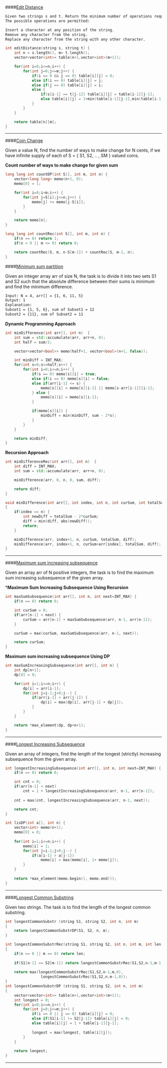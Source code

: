 ####[Edit Distance ](https://practice.geeksforgeeks.org/problems/edit-distance3702/1)

```sh
Given two strings s and t. Return the minimum number of operations required to convert s to t.
The possible operations are permitted:

Insert a character at any position of the string.
Remove any character from the string.
Replace any character from the string with any other character.
```

```cpp
int editDistance(string s, string t) {
    int n = s.length(), m= t.length();
    vector<vector<int>> table(n+1,vector<int>(m+1));

    for(int i=0;i<=n;i++) {
        for(int j=0;j<=m;j++) {
            if(i == 0 && j == 0) table[i][j] = 0;
            else if(i == 0) table[i][j] = j;
            else if(j == 0) table[i][j] = i;
            else {
                if(s[i-1] == t[j-1]) table[i][j] = table[i-1][j-1];
                else table[i][j] = 1+min(table[i-1][j-1],min(table[i-1][j],table[i][j-1]));
            }
        }
    }

    return table[n][m];
}
```

---

####[Coin Change](https://practice.geeksforgeeks.org/problems/coin-change2448/1)

Given a value N, find the number of ways to make change for N cents, if we have infinite supply of each of S = { S1, S2, .. , SM } valued coins.

**Count number of ways to make change for given sum**

```cpp
long long int countDP(int S[], int m, int n) {
    vector<long long> memo(n+1, 0);
    memo[0] = 1;

    for(int i=0;i<m;i++) {
        for(int j=S[i];j<=n;j++) {
            memo[j] += memo[j-S[i]];
        }
    }

    return memo[n];
}

long long int countRec(int S[], int m, int n) {
    if(n == 0) return 1;
    if(n < 0 || m <= 0) return 0;

    return countRec(S, m, n-S[m-1]) + countRec(S, m-1, n);
}
```

####[Minimum sum partition ](https://practice.geeksforgeeks.org/problems/minimum-sum-partition3317/1)

Given an integer array arr of size N, the task is to divide it into two sets S1 and S2 such that the absolute difference between their sums is minimum and find the minimum difference.

```sh
Input: N = 4, arr[] = {1, 6, 11, 5}
Output: 1
Explanation:
Subset1 = {1, 5, 6}, sum of Subset1 = 12
Subset2 = {11}, sum of Subset2 = 11
```

**Dynamic Programming Approach**
```cpp
int minDifference(int arr[], int n)  {
    int sum = std::accumulate(arr, arr+n, 0);
    int half = sum/2;

    vector<vector<bool>> memo(half+1, vector<bool>(n+1, false));

    int minDiff = INT_MAX;
    for(int s=0;s<=half;s++) {
        for(int i=0;i<=n;i++) {
            if(s == 0) memo[s][i] = true;
            else if(i == 0) memo[s][i] = false;
            else if(arr[i-1] <= s) {
                memo[s][i] = memo[s][i-1] || memo[s-arr[i-1]][i-1];
            } else {
                memo[s][i] = memo[s][i-1];
            }

            if(memo[s][i]) {
                minDiff = min(minDiff, sum - 2*s);
            }
        }
    }

    return minDiff;
}
```

**Recursion Approach**
```cpp
int minDifferenceRec(int arr[], int n)  {
    int diff = INT_MAX;
    int sum = std::accumulate(arr, arr+n, 0);

    minDifference(arr, 0, n, 0, sum, diff);

    return diff;
}

void minDifference(int arr[], int index, int n, int curSum, int totalSum,int& diff)
{
    if(index == n) {
        int newDiff = totalSum - 2*curSum;
        diff = min(diff, abs(newDiff));
        return;
    }

    minDifference(arr, index+1, n, curSum, totalSum, diff);
    minDifference(arr, index+1, n, curSum+arr[index], totalSum, diff);
}
```

---
####[Maximum sum increasing subsequence ](https://practice.geeksforgeeks.org/problems/maximum-sum-increasing-subsequence4749/1)

Given an array arr of N positive integers, the task is to find the maximum sum increasing subsequence of the given array.

***Maximum Sum Increasing Subsequence Using Recursion**
```cpp
int maxSumSubsequence(int arr[], int n, int next=INT_MAX) {
    if(n == 0) return 0;

    int curSum = 0;
    if(arr[n-1] < next) {
        curSum = arr[n-1] + maxSumSubsequence(arr, n-1, arr[n-1]);
    }

    curSum = max(curSum, maxSumSubsequence(arr, n-1, next));

    return curSum;
}
```

**Maximum sum increasing subsequence Using DP**
```cpp
int maxSumIncreasingSubsequence(int arr[], int n) {
    int dp[n+1];
    dp[0] = 0;

    for(int i=1;i<=n;i++) {
        dp[i] = arr[i-1];
        for(int j=i-1;j>0;j--) {
            if(arr[i-1] > arr[j-1]) {
                dp[i] = max(dp[i], arr[j-1] + dp[j]);
            }
        }
    }

    return *max_element(dp, dp+n+1);
}
```
---

####[Longest Increasing Subsequence ](https://practice.geeksforgeeks.org/problems/longest-increasing-subsequence-1587115620/1)

Given an array of integers, find the length of the longest (strictly) increasing subsequence from the given array.

```cpp
int longestIncreasingSubsequence(int arr[], int n, int next=INT_MAX) {
    if(n == 0) return 0;

    int cnt = 0;
    if(arr[n-1] < next)
        cnt = 1 + longestIncreasingSubsequence(arr, n-1, arr[n-1]);
    
    cnt = max(cnt, longestIncreasingSubsequence(arr, n-1, next));

    return cnt;
}
```

```cpp
int lisDP(int a[], int n) {
    vector<int> memo(n+1);
    memo[0] = 0;
    
    for(int i=1;i<=n;i++) {
        memo[i] = 1;
        for(int j=i-1;j>0;j--) {
            if(a[i-1] > a[j-1]) 
                memo[i] = max(memo[i], 1+ memo[j]);
        }
    }
    
    return *max_element(memo.begin(), memo.end());
}
```
---

####[Longest Common Substring ](https://practice.geeksforgeeks.org/problems/longest-common-substring1452/1)

Given two strings. The task is to find the length of the longest common substring.

```cpp
int longestCommonSubstr (string S1, string S2, int n, int m)
{
    return longestCommonSubstrDP(S1, S2, n, m);
}

int longestCommonSubstrRec(string S1, string S2, int n, int m, int len)
{
    if(n == 0 || m == 0) return len;
    
    if(S1[n-1] == S2[m-1]) return longestCommonSubstrRec(S1,S2,n-1,m-1,len+1);
    
    return max(longestCommonSubstrRec(S1,S2,n-1,m,0),
                longestCommonSubstrRec(S1,S2,n,m-1,0));
}
int longestCommonSubstrDP (string S1, string S2, int n, int m)
{
    vector<vector<int>> table(n+1,vector<int>(m+1));
    int longest = 0;
    for(int i=0;i<=n;i++) {
        for(int j=0;j<=m;j++) {
            if(i == 0 || j == 0) table[i][j] = 0;
            else if(S1[i-1] != S2[j-1]) table[i][j] = 0;
            else table[i][j] = 1 + table[i-1][j-1];
            
            longest = max(longest, table[i][j]);
        }
    }
    
    return longest;
}
```
---


